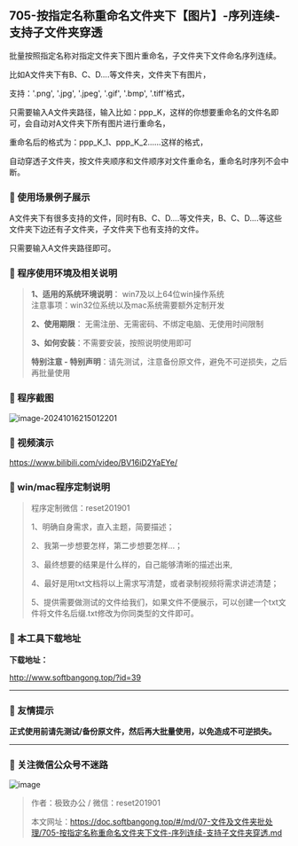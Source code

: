 ## 705-按指定名称重命名文件夹下【图片】-序列连续-支持子文件夹穿透

批量按照指定名称对指定文件夹下图片重命名，子文件夹下文件命名序列连续。

比如A文件夹下有B、C、D....等文件夹，文件夹下有图片，

支持：'.png', '.jpg', '.jpeg', '.gif', '.bmp', '.tiff'格式，



只需要输入A文件夹路径，输入比如：ppp_K，这样的你想要重命名的文件名即可，会自动对A文件夹下所有图片进行重命名，

重命名后的格式为：ppp_K_1、ppp_K_2......这样的格式，

自动穿透子文件夹，按文件夹顺序和文件顺序对文件重命名，重命名时序列不会中断。

### 📑 使用场景例子展示

A文件夹下有很多支持的文件，同时有B、C、D....等文件夹，B、C、D....等这些文件夹下边还有子文件夹，子文件夹下也有支持的文件。

只需要输入A文件夹路径即可。

### 📑 程序使用环境及相关说明

> **1、适用的系统环境说明**： win7及以上64位win操作系统  
> 注意事项：win32位系统以及mac系统需要额外定制开发  
>
> **2、使用期限**： 无需注册、无需密码、不绑定电脑、无使用时间限制  
>
> **3、如何安装**：不需要安装，按照说明使用即可  
>
> **特别注意 - 特别声明**：请先测试，注意备份原文件，避免不可逆损失，之后再批量使用

### 📑 程序截图

![image-20241016215012201](https://s2.loli.net/2024/10/16/COuodE8X1Vea74q.png) 

### 📑 视频演示

https://www.bilibili.com/video/BV16iD2YaEYe/

### 📑 win/mac程序定制说明

> 程序定制微信：reset201901  
>
> 1、明确自身需求，直入主题，简要描述；
>
> 2、我第一步想要怎样，第二步想要怎样...； 
>
> 3、最终想要的结果是什么样的，自己能够清晰的描述出来,  
>
> 4、最好是用txt文档将以上需求写清楚，或者录制视频将需求讲述清楚；  
>
> 5、提供需要做测试的文件给我们，如果文件不便展示，可以创建一个txt文件将文件名后缀.txt修改为你同类型的文件即可。  

### 📑 本工具下载地址

**下载地址：**

http://www.softbangong.top/?id=39

------

### 📑 友情提示

**正式使用前请先测试/备份原文件，然后再大批量使用，以免造成不可逆损失。**

------

### 📑 关注微信公众号不迷路

![image](https://s2.loli.net/2024/11/02/tK9T7jxLcuv5rUk.png)

> 作者：极致办公  /  微信：reset201901
>
> 本文网址：https://doc.softbangong.top/#/md/07-文件及文件夹批处理/705-按指定名称重命名文件夹下文件-序列连续-支持子文件夹穿透.md